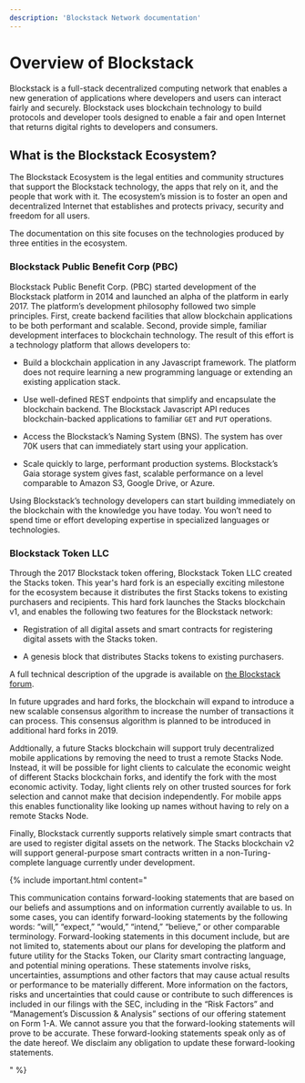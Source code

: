 ```yaml
---
description: 'Blockstack Network documentation'
---
```


# Overview of Blockstack

Blockstack is a full-stack decentralized computing network that enables a new generation of applications where developers and users can interact fairly and securely. Blockstack uses blockchain technology to build protocols and developer tools designed to enable a fair and open Internet that returns digital rights to developers and consumers.

## What is the Blockstack Ecosystem?

The Blockstack Ecosystem is the legal entities and community structures that support the Blockstack technology, the apps that rely on it, and the people that work with it. The ecosystem’s mission is to foster an open and decentralized Internet that establishes and protects privacy, security and freedom for all users.

The documentation on this site focuses on the technologies produced by three entities in the ecosystem.

### Blockstack Public Benefit Corp (PBC)

Blockstack Public Benefit Corp. (PBC) started development of the Blockstack
platform in 2014 and launched an alpha of the platform in early 2017. The
platform’s development philosophy followed two simple principles. First, create
backend facilities that allow blockchain applications to be both performant and
scalable. Second, provide simple, familiar development interfaces to blockchain
technology. The result of this effort is a technology platform that allows
developers to:

- Build a blockchain application in any Javascript framework. The platform does not require learning a new programming language or extending an existing application stack.

- Use well-defined REST endpoints that simplify and encapsulate the blockchain backend. The Blockstack Javascript API reduces blockchain-backed applications to familiar `GET` and `PUT` operations.

- Access the Blockstack’s Naming System (BNS). The system has over 70K users that can immediately start using your application.

- Scale quickly to large, performant production systems. Blockstack’s Gaia storage system gives fast, scalable performance on a level comparable to Amazon S3, Google Drive, or Azure.

Using Blockstack’s technology developers can start building immediately on the
blockchain with the knowledge you have today. You won’t need to spend time or
effort developing expertise in specialized languages or technologies.

### Blockstack Token LLC

Through the 2017 Blockstack token offering, Blockstack Token LLC created the
Stacks token. This year's hard fork is an especially exciting milestone for the ecosystem because it distributes the first Stacks tokens to existing purchasers and recipients. This hard fork launches the Stacks blockchain v1, and enables the following two features for the Blockstack network:

- Registration of all digital assets and smart contracts for registering digital assets with the Stacks token.

- A genesis block that distributes Stacks tokens to existing purchasers.

A full technical description of the upgrade is available on <a href="https://forum.blockstack.org/t/blockstack-annual-hard-fork-2018/6518" target="\blank" >the Blockstack forum</a>.

In future upgrades and hard forks, the blockchain will expand to introduce a new
scalable consensus algorithm to increase the number of transactions it can
process. This consensus algorithm is planned to be introduced in additional
hard forks in 2019.

Addtionally, a future Stacks blockchain will support truly decentralized mobile
applications by removing the need to trust a remote Stacks Node.
Instead, it will be possible for light clients to calculate the economic weight
of different Stacks blockchain forks, and identify the fork with the most
economic activity. Today, light clients rely on other trusted sources for fork
selection and cannot make that decision independently. For mobile apps this
enables functionality like looking up names without having to rely on a remote
Stacks Node.

Finally, Blockstack currently supports relatively simple smart contracts that
are used to register digital assets on the network. The Stacks blockchain v2
will support general-purpose smart contracts written in a non-Turing-complete
language currently under development.

{% include important.html content="<p>This communication contains forward-looking statements that are based on our beliefs and assumptions and on information currently available to us. In some cases, you can identify forward-looking statements by the following words: “will,” “expect,” “would,” “intend,” “believe,” or other comparable terminology. Forward-looking statements in this document include, but are not limited to, statements about our plans for developing the platform and future utility for the Stacks Token, our Clarity smart contracting language, and potential mining operations. These statements involve risks, uncertainties, assumptions and other factors that may cause actual results or performance to be materially different. More information on the factors, risks and uncertainties that could cause or contribute to such differences is included in our filings with the SEC, including in the “Risk Factors” and “Management’s Discussion & Analysis” sections of our offering statement on Form 1-A. We cannot assure you that the forward-looking statements will prove to be accurate. These forward-looking statements speak only as of the date hereof. We disclaim any obligation to update these forward-looking statements.</p>" %}
